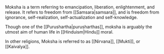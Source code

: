 Moksha is a term referring to emancipation, liberation, enlightenment, and release. It refers to freedom from [[Samsara|samsara]], and is freedom from ignorance, self-realization, self-actualization and self-knowledge.

Though one of the [[Purushartha|purusharthas]], moksha is arguably the utmost aim of human life in [[Hinduism|Hindu]] moral.

In other religions, Moksha is referred to as [[Nirvana]], [[Mukti]], or [[Kaivalya]].